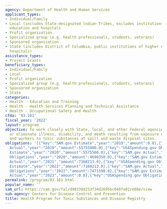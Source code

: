```yaml
---
agency: Department of Health and Human Services
applicant_types:
- Individual/Family
- Local (includes State-designated lndian Tribes, excludes institutions of higher
  education and hospitals
- Profit organization
- Specialized group (e.g. health professionals, students, veterans)
- Sponsored organization
- State (includes District of Columbia, public institutions of higher education and
  hospitals)
assistance_types:
- Project Grants
beneficiary_types:
- Individual/Family
- Local
- Profit organization
- Specialized group (e.g. health professionals, students, veterans)
- Sponsored organization
- State
categories:
- Health - Education and Training
- Health - Health Services Planning and Technical Assistance
- Health - Occupational Safety and Health
cfda: '93.161'
fiscal_year: '2022'
layout: program
objective: To work closely with State, local, and other Federal agencies to reduce
  or eliminate illness, disability, and death resulting from exposure of the public
  and workers to toxic substances at spill and waste disposal sites.
obligations: '[{"key":"SAM.gov Estimate","year":"2019","amount":0.0},{"key":"SAM.gov
  Actual","year":"2019","amount":55755000.0},{"key":"USASpending.gov Obligations","year":"2019","amount":2640681.0},{"key":"SAM.gov
  Estimate","year":"2020","amount":5575500.0},{"key":"SAM.gov Actual","year":"2020","amount":5755500.0},{"key":"USASpending.gov
  Obligations","year":"2020","amount":4690350.0},{"key":"SAM.gov Estimate","year":"2021","amount":4690350.0},{"key":"SAM.gov
  Actual","year":"2021","amount":7168213.0},{"key":"USASpending.gov Obligations","year":"2021","amount":6497787.22},{"key":"SAM.gov
  Estimate","year":"2022","amount":7168213.0},{"key":"SAM.gov Actual","year":"2022","amount":7471590.0},{"key":"USASpending.gov
  Obligations","year":"2022","amount":7471590.0},{"key":"SAM.gov Estimate","year":"2023","amount":7471590.0},{"key":"SAM.gov
  Actual","year":"2023","amount":0.0},{"key":"USASpending.gov Obligations","year":"2023","amount":1416625.0}]'
permalink: /program/93.161.html
popular_name: ''
sam_url: https://sam.gov/fal/d98338d253f34d2695bc048fe02ce80e/view
sub-agency: Centers for Disease Control and Prevention
title: Health Program for Toxic Substances and Disease Registry
---
```

